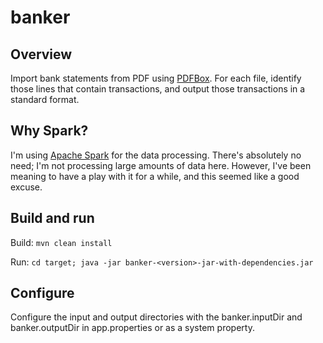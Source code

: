 # banker

## Overview
Import bank statements from PDF using [PDFBox](https://pdfbox.apache.org). For each file, identify those lines that contain transactions, and output those transactions in a standard format.

## Why Spark?
I'm using [Apache Spark](http://spark.apache.org/) for the data processing. There's absolutely no need; I'm not processing large amounts of data here. However, I've been meaning to have a play with it for a while, and this seemed like a good excuse.

## Build and run
Build: 
`mvn clean install`

Run: `cd target; java -jar banker-<version>-jar-with-dependencies.jar`

## Configure
Configure the input and output directories with the banker.inputDir and banker.outputDir in app.properties or as a system property. 
